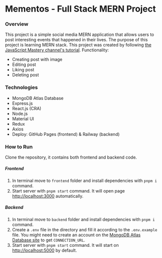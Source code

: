 # Mementos - Full Stack MERN Project

### Overview

This project is a simple social media MERN application that allows users to post interesting events that happened in their lives. The purpose of this project is learning MERN stack. This project was created by following [the JavaScript Mastery channel's tutorial](https://youtube.com/playlist?list=PL6QREj8te1P7VSwhrMf3D3Xt4V6_SRkhu&si=A-BGWHvQJrqb3J9R). Functionality:

- Creating post with image
- Editing post
- Liking post
- Deleting post

### Technologies

- MongoDB Atlas Database
- Express.js
- React.js (CRA)
- Node.js
- Material UI
- Redux
- Axios
- Deploy: GitHub Pages (frontend) & Railway (backend)

### How to Run

Clone the repository, it contains both frontend and backend code.

##### Frontend

1. In terminal move to `frontend` folder and install dependencies with `pnpm i` command.
2. Start server with `pnpm start` command. It will open page [http://localhost:3000](http://localhost:3000) automatically.

##### Backend

1. In terminal move to `backend` folder and install dependencies with `pnpm i` command.
2. Create a `.env` file in the directory and fill it according to the `.env.example` file. You might need to create an account on the [MongoDB Atlas Database site](https://www.mongodb.com/atlas/database) to get `CONNECTION_URL`.
3. Start server with `pnpm start` command. It will start on [http://localhost:5000](http://localhost:5000) by default.
